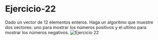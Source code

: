 # Ejercicio-22
Dado un vector de 12 elementos enteros. Haga un algoritmo que muestre dos vectores: uno para mostrar los números positivos y el ultimo para mostrar los números negativos.
![Ejercicio 22](https://1.bp.blogspot.com/-RVoI4kzJHWY/WB_mJy2XxxI/AAAAAAAAAI0/_nOQG2ILSgkaE1kVxd2emuUF2YEB53epACLcB/s1600/ejercicio_22.png=300x120)
